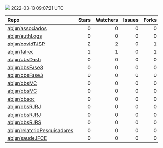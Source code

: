 ![](https://github.com/abjur/abjStatus/workflows/Render%20Status/badge.svg)
2022-03-18 09:07:21 UTC

| Repo                                                                            |  Stars|  Watchers|  Issues|  Forks| Status                                                                                                                                                          | Commit                                                                                                                                                                   |
|:--------------------------------------------------------------------------------|------:|---------:|-------:|------:|:----------------------------------------------------------------------------------------------------------------------------------------------------------------|:-------------------------------------------------------------------------------------------------------------------------------------------------------------------------|
| [abjur/associados](https://github.com/abjur/associados)                         |      0|         0|       0|      0| [![](https://github.com/abjur/associados/workflows/deploy/badge.svg)](https://github.com/abjur/associados/actions/runs/1989734689)                              | <a href="https://github.com/abjur/associados/commit/d136b44890fe809559c8cb45f4cfc69db8b1ec50" title="Merge pull request #1 from abjur/levantamentos">d136b4</a>          |
| [abjur/authLogs](https://github.com/abjur/authLogs)                             |      0|         0|       0|      0| [![](https://github.com/abjur/authLogs/workflows/update/badge.svg)](https://github.com/abjur/authLogs/actions/runs/2001930167)                                  | <a href="https://github.com/abjur/authLogs/commit/508e0a75ff101bb261437fa9d67d5561e703d5e7" title="Update data">508e0a</a>                                               |
| [abjur/covidTJSP](https://github.com/abjur/covidTJSP)                           |      2|         2|       0|      1| [![](https://github.com/abjur/covidTJSP/workflows/update-data/badge.svg)](https://github.com/abjur/covidTJSP/actions/runs/2002559339)                           | <a href="https://github.com/abjur/covidTJSP/commit/f93178639fa0d30f8cf503d8f54cd8d5cc7525d1" title="Update data">f93178</a>                                              |
| [abjur/falrec](https://github.com/abjur/falrec)                                 |      1|         1|       0|      1| [![](https://github.com/abjur/falrec/workflows/update-data/badge.svg)](https://github.com/abjur/falrec/actions/runs/1975515090)                                 | <a href="https://github.com/abjur/falrec/commit/2a39430a77f4ccdcbf84ac2ebb56bfd379db8e72" title="Update data">2a3943</a>                                                 |
| [abjur/obsDash](https://github.com/abjur/obsDash)                               |      0|         0|       0|      0| [![](https://github.com/abjur/obsDash/workflows/deploy/badge.svg)](https://github.com/abjur/obsDash/actions/runs/2001196954)                                    | <a href="https://github.com/abjur/obsDash/commit/c23ffaa43dd8f69faf9280bde4cfaf8e596992cf" title="atualiza o mod_home">c23ffa</a>                                        |
| [abjur/obsFase3](https://github.com/abjur/obsFase3)                             |      0|         0|       0|      0| [![](https://github.com/abjur/obsFase3/workflows/deploy/badge.svg)](https://github.com/abjur/obsFase3/actions/runs/1883264423)                                  | <a href="https://github.com/abjur/obsFase3/commit/222bd26a2bfc8a1660440e4c35c19f8f535c6753" title="alteração texto sobre decretação e avaliação">222bd2</a>              |
| [abjur/obsFase3](https://github.com/abjur/obsFase3)                             |      0|         0|       0|      0| [![](https://github.com/abjur/obsFase3/workflows/update-data/badge.svg)](https://github.com/abjur/obsFase3/actions/runs/1975300632)                             | <a href="https://github.com/abjur/obsFase3/commit/453d9d8d323b29bb0851b41d8ec607fae7b5d88d" title="Update data">453d9d</a>                                               |
| [abjur/obsMC](https://github.com/abjur/obsMC)                                   |      0|         0|       0|      0| [![](https://github.com/abjur/obsMC/workflows/deploy/badge.svg)](https://github.com/abjur/obsMC/actions/runs/1994791586)                                        | <a href="https://github.com/abjur/obsMC/commit/767258bd0303b51515a0f8052ee4c51854bfab8f" title="Cria função para converter arquivos em googledrive">767258</a>           |
| [abjur/obsMC](https://github.com/abjur/obsMC)                                   |      0|         0|       0|      0| [![](https://github.com/abjur/obsMC/workflows/update-data/badge.svg)](https://github.com/abjur/obsMC/actions/runs/1914284217)                                   | <a href="https://github.com/abjur/obsMC/commit/e9bd52992043dc41d3460c3f5997d3df05986815" title="Ajustes no update-data">e9bd52</a>                                       |
| [abjur/obsoc](https://github.com/abjur/obsoc)                                   |      0|         0|       0|      0| [![](https://github.com/abjur/obsoc/workflows/deploy/badge.svg)](https://github.com/abjur/obsoc/actions/runs/1900660306)                                        | <a href="https://github.com/abjur/obsoc/commit/f54f9255a787c225ef2fdbc1afc5ed98b98690aa" title="ajustes no update-data">f54f92</a>                                       |
| [abjur/obsRJRJ](https://github.com/abjur/obsRJRJ)                               |      0|         0|       0|      0| [![](https://github.com/abjur/obsRJRJ/workflows/deploy/badge.svg)](https://github.com/abjur/obsRJRJ/actions/runs/1954052234)                                    | <a href="https://github.com/abjur/obsRJRJ/commit/03d63204e6404e8b06ea35497da0341f23b85e58" title="Cria links para classificação">03d632</a>                              |
| [abjur/obsRJRJ](https://github.com/abjur/obsRJRJ)                               |      0|         0|       0|      0| [![](https://github.com/abjur/obsRJRJ/workflows/update-data/badge.svg)](https://github.com/abjur/obsRJRJ/actions/runs/1779159302)                               | <a href="https://github.com/abjur/obsRJRJ/commit/137aa0a857aa44233e5d29d76a355a207eaf30a7" title="Update update-data.yaml">137aa0</a>                                    |
| [abjur/obsRJRS](https://github.com/abjur/obsRJRS)                               |      0|         0|       0|      0| [![](https://github.com/abjur/obsRJRS/workflows/deploy/badge.svg)](https://github.com/abjur/obsRJRS/actions/runs/1831313776)                                    | <a href="https://github.com/abjur/obsRJRS/commit/de577944952f2b64bc58021d073c201077602e1b" title="tirar o captcha">de5779</a>                                            |
| [abjur/relatorioPesquisadores](https://github.com/abjur/relatorioPesquisadores) |      0|         0|       0|      0| [![](https://github.com/abjur/relatorioPesquisadores/workflows/update-data/badge.svg)](https://github.com/abjur/relatorioPesquisadores/actions/runs/1979323080) | <a href="https://github.com/abjur/relatorioPesquisadores/commit/d02fbd2c50a0d84199bbd361fdcfa024418edf07" title="Update data">d02fbd</a>                                 |
| [abjur/saudeJFCE](https://github.com/abjur/saudeJFCE)                           |      0|         0|       0|      0| [![](https://github.com/abjur/saudeJFCE/workflows/deploy/badge.svg)](https://github.com/abjur/saudeJFCE/actions/runs/2000325675)                                | <a href="https://github.com/abjur/saudeJFCE/commit/54fcf098ac2e4269d6091f9afe01a02377186f25" title="fix dt_liminar e correção no relatório dos nomes_colunas">54fcf0</a> |


